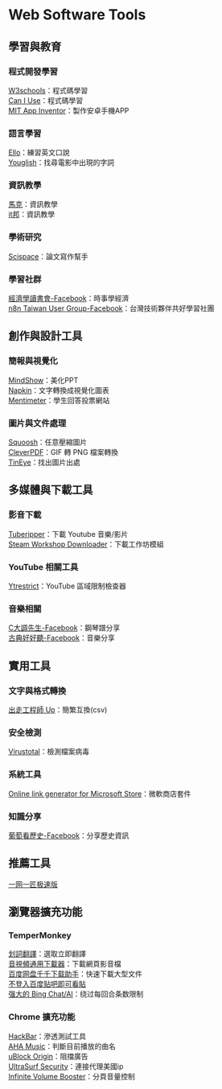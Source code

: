 # **Web Software Tools**

## **學習與教育**

### 程式開發學習

[W3schools](https://www.w3schools.com/)：程式碼學習  
[Can I Use](https://caniuse.com/)：程式碼學習  
[MIT App Inventor](https://appinventor.mit.edu/)：製作安卓手機APP

### 語言學習

[Ello](https://www.elllo.org/index.htm)：練習英文口說  
[Youglish](https://youglish.com/chinese)：找尋電影中出現的字詞

### 資訊教學

[馬克](https://zfly9.blogspot.com/)：資訊教學  
[it邦](https://ithelp.ithome.com.tw/)：資訊教學

### 學術研究

[Scispace](https://typeset.io/)：論文寫作幫手

### 學習社群

[經濟學讀書會-Facebook](https://www.facebook.com/groups/1311464825536597)：時事學經濟  
[n8n Taiwan User Group-Facebook](https://www.facebook.com/groups/n8ngroups/)：台灣技術夥伴共好學習社團

## **創作與設計工具**

### 簡報與視覺化

[MindShow](https://mindshow.fun/#/home)：美化PPT  
[Napkin](https://app.napkin.ai/page)：文字轉換成視覺化圖表  
[Mentimeter](https://www.mentimeter.com/)：學生回答投票網站

### 圖片與文件處理

[Squoosh](https://squoosh.app/)：任意壓縮圖片  
[CleverPDF](https://www.cleverpdf.com/zh-tw/gif-to-png)：GIF 轉 PNG 檔案轉換  
[TinEye](https://tineye.com/)：找出圖片出處

## **多媒體與下載工具**

### 影音下載

[Tuberipper](https://tuberipper.com/36/save/mp3)：下載 Youtube 音樂/影片  
[Steam Workshop Downloader](https://ggntw.com/steam)：下載工作坊模組

### YouTube 相關工具

[Ytrestrict](https://polsy.org.uk/stuff/ytrestrict.cgi)：YouTube 區域限制檢查器

### 音樂相關

[C大調先生-Facebook](https://www.facebook.com/C%E5%A4%A7%E8%AA%BF%E5%85%88%E7%94%9F-105769564112444)：鋼琴譜分享  
[古典好好聽-Facebook](https://www.facebook.com/taiwanclassicalmusic)：音樂分享

## **實用工具**

### 文字與格式轉換

[出走工程師 Up](https://txtconv.arpuli.com/)：簡繁互換(csv)

### 安全檢測

[Virustotal](https://www.virustotal.com/gui/home/upload)：檢測檔案病毒

### 系統工具

[Online link generator for Microsoft Store](https://store.rg-adguard.net/)：微軟商店套件

### 知識分享

[葡萄看歷史-Facebook](https://www.facebook.com/%E8%91%A1%E8%90%84%E7%9C%8B%E6%AD%B7%E5%8F%B2-1502197973383495)：分享歷史資訊

## **推薦工具**

[一网一匠极速版](https://ywyj.cn/)

## **瀏覽器擴充功能**

### TemperMonkey

[划詞翻譯](https://greasyfork.org/zh-TW/scripts/433805-%E5%88%92%E8%AF%8D%E7%BF%BB%E8%AF%91)：選取立即翻譯  
[音視頻通用下載器](https://greasyfork.org/zh-TW/scripts/382057-%E9%9F%B3%E8%A7%86%E9%A2%91%E9%80%9A%E7%94%A8%E4%B8%8B%E8%BD%BD%E5%99%A8)：下載網頁影音檔  
[百度网盘千千下载助手](https://greasyfork.org/zh-TW/scripts/463171-%E7%99%BE%E5%BA%A6%E7%BD%91%E7%9B%98%E5%8D%83%E5%8D%83%E4%B8%8B%E8%BD%BD%E5%8A%A9%E6%89%8B)：快速下載大型文件  
[不登入百度贴吧即可看貼](https://greasyfork.org/zh-TW/scripts/371161-baidu-tieba-no-login)  
[强大的 Bing Chat/AI](https://greasyfork.org/zh-CN/scripts/461220-powerful-bing-chat-ai)：绕过每回合条数限制

### Chrome 擴充功能

[HackBar](https://chrome-stats.com/d/ginpbkfigcoaokgflihfhhmglmbchinc)：滲透測試工具  
[AHA Music](https://chrome.google.com/webstore/detail/aha-music-song-finder-for/dpacanjfikmhoddligfbehkpomnbgblf)：判斷目前播放的曲名  
[uBlock Origin](https://chrome.google.com/webstore/detail/ublock-origin/cjpalhdlnbpafiamejdnhcphjbkeiagm)：阻擋廣告  
[UltraSurf Security](https://chrome.google.com/webstore/detail/ultrasurf-security-privac/mjnbclmflcpookeapghfhapeffmpodij?hl=zh-TW)：連接代理美國ip  
[Infinite Volume Booster](https://chrome.google.com/webstore/detail/infinite-volume-booster/nipbnfmgpgcabijookcnoienpfodnmhc/related?utm_source=ext_app_menu)：分頁音量控制
